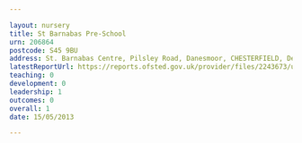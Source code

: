 ```yaml
---

layout: nursery
title: St Barnabas Pre-School
urn: 206864
postcode: S45 9BU
address: St. Barnabas Centre, Pilsley Road, Danesmoor, CHESTERFIELD, Derbyshire, S45 9BU
latestReportUrl: https://reports.ofsted.gov.uk/provider/files/2243673/urn/206864.pdf
teaching: 0
development: 0
leadership: 1
outcomes: 0
overall: 1
date: 15/05/2013

---
```

